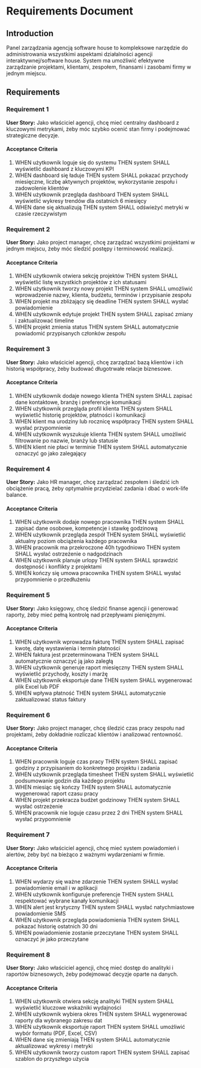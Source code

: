# Requirements Document

## Introduction

Panel zarządzania agencją software house to kompleksowe narzędzie do administrowania wszystkimi aspektami działalności agencji interaktywnej/software house. System ma umożliwić efektywne zarządzanie projektami, klientami, zespołem, finansami i zasobami firmy w jednym miejscu.

## Requirements

### Requirement 1

**User Story:** Jako właściciel agencji, chcę mieć centralny dashboard z kluczowymi metrykami, żeby móc szybko ocenić stan firmy i podejmować strategiczne decyzje.

#### Acceptance Criteria

1. WHEN użytkownik loguje się do systemu THEN system SHALL wyświetlić dashboard z kluczowymi KPI
2. WHEN dashboard się ładuje THEN system SHALL pokazać przychody miesięczne, liczbę aktywnych projektów, wykorzystanie zespołu i zadowolenie klientów
3. WHEN użytkownik przegląda dashboard THEN system SHALL wyświetlić wykresy trendów dla ostatnich 6 miesięcy
4. WHEN dane się aktualizują THEN system SHALL odświeżyć metryki w czasie rzeczywistym

### Requirement 2

**User Story:** Jako project manager, chcę zarządzać wszystkimi projektami w jednym miejscu, żeby móc śledzić postępy i terminowość realizacji.

#### Acceptance Criteria

1. WHEN użytkownik otwiera sekcję projektów THEN system SHALL wyświetlić listę wszystkich projektów z ich statusami
2. WHEN użytkownik tworzy nowy projekt THEN system SHALL umożliwić wprowadzenie nazwy, klienta, budżetu, terminów i przypisanie zespołu
3. WHEN projekt ma zbliżający się deadline THEN system SHALL wysłać powiadomienie
4. WHEN użytkownik edytuje projekt THEN system SHALL zapisać zmiany i zaktualizować timeline
5. WHEN projekt zmienia status THEN system SHALL automatycznie powiadomić przypisanych członków zespołu

### Requirement 3

**User Story:** Jako właściciel agencji, chcę zarządzać bazą klientów i ich historią współpracy, żeby budować długotrwałe relacje biznesowe.

#### Acceptance Criteria

1. WHEN użytkownik dodaje nowego klienta THEN system SHALL zapisać dane kontaktowe, branżę i preferencje komunikacji
2. WHEN użytkownik przegląda profil klienta THEN system SHALL wyświetlić historię projektów, płatności i komunikacji
3. WHEN klient ma urodziny lub rocznicę współpracy THEN system SHALL wysłać przypomnienie
4. WHEN użytkownik wyszukuje klienta THEN system SHALL umożliwić filtrowanie po nazwie, branży lub statusie
5. WHEN klient nie płaci w terminie THEN system SHALL automatycznie oznaczyć go jako zalegający

### Requirement 4

**User Story:** Jako HR manager, chcę zarządzać zespołem i śledzić ich obciążenie pracą, żeby optymalnie przydzielać zadania i dbać o work-life balance.

#### Acceptance Criteria

1. WHEN użytkownik dodaje nowego pracownika THEN system SHALL zapisać dane osobowe, kompetencje i stawkę godzinową
2. WHEN użytkownik przegląda zespół THEN system SHALL wyświetlić aktualny poziom obciążenia każdego pracownika
3. WHEN pracownik ma przekroczone 40h tygodniowo THEN system SHALL wysłać ostrzeżenie o nadgodzinach
4. WHEN użytkownik planuje urlopy THEN system SHALL sprawdzić dostępność i konflikty z projektami
5. WHEN kończy się umowa pracownika THEN system SHALL wysłać przypomnienie o przedłużeniu

### Requirement 5

**User Story:** Jako księgowy, chcę śledzić finanse agencji i generować raporty, żeby mieć pełną kontrolę nad przepływami pieniężnymi.

#### Acceptance Criteria

1. WHEN użytkownik wprowadza fakturę THEN system SHALL zapisać kwotę, datę wystawienia i termin płatności
2. WHEN faktura jest przeterminowana THEN system SHALL automatycznie oznaczyć ją jako zaległą
3. WHEN użytkownik generuje raport miesięczny THEN system SHALL wyświetlić przychody, koszty i marżę
4. WHEN użytkownik eksportuje dane THEN system SHALL wygenerować plik Excel lub PDF
5. WHEN wpływa płatność THEN system SHALL automatycznie zaktualizować status faktury

### Requirement 6

**User Story:** Jako project manager, chcę śledzić czas pracy zespołu nad projektami, żeby dokładnie rozliczać klientów i analizować rentowność.

#### Acceptance Criteria

1. WHEN pracownik loguje czas pracy THEN system SHALL zapisać godziny z przypisaniem do konkretnego projektu i zadania
2. WHEN użytkownik przegląda timesheet THEN system SHALL wyświetlić podsumowanie godzin dla każdego projektu
3. WHEN miesiąc się kończy THEN system SHALL automatycznie wygenerować raport czasu pracy
4. WHEN projekt przekracza budżet godzinowy THEN system SHALL wysłać ostrzeżenie
5. WHEN pracownik nie loguje czasu przez 2 dni THEN system SHALL wysłać przypomnienie

### Requirement 7

**User Story:** Jako właściciel agencji, chcę mieć system powiadomień i alertów, żeby być na bieżąco z ważnymi wydarzeniami w firmie.

#### Acceptance Criteria

1. WHEN wydarzy się ważne zdarzenie THEN system SHALL wysłać powiadomienie email i w aplikacji
2. WHEN użytkownik konfiguruje preferencje THEN system SHALL respektować wybrane kanały komunikacji
3. WHEN alert jest krytyczny THEN system SHALL wysłać natychmiastowe powiadomienie SMS
4. WHEN użytkownik przegląda powiadomienia THEN system SHALL pokazać historię ostatnich 30 dni
5. WHEN powiadomienie zostanie przeczytane THEN system SHALL oznaczyć je jako przeczytane

### Requirement 8

**User Story:** Jako właściciel agencji, chcę mieć dostęp do analityki i raportów biznesowych, żeby podejmować decyzje oparte na danych.

#### Acceptance Criteria

1. WHEN użytkownik otwiera sekcję analityki THEN system SHALL wyświetlić kluczowe wskaźniki wydajności
2. WHEN użytkownik wybiera okres THEN system SHALL wygenerować raporty dla wybranego zakresu dat
3. WHEN użytkownik eksportuje raport THEN system SHALL umożliwić wybór formatu (PDF, Excel, CSV)
4. WHEN dane się zmieniają THEN system SHALL automatycznie aktualizować wykresy i metryki
5. WHEN użytkownik tworzy custom raport THEN system SHALL zapisać szablon do przyszłego użycia